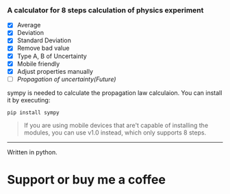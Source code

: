 ### A calculator for 8 steps calculation of physics experiment


- [x] Average
- [x] Deviation
- [x] Standard Deviation
- [x] Remove bad value
- [x] Type A, B of Uncertainty
- [x] Mobile friendly
- [x] Adjust properties manually
- [ ] _Propagation of uncertainty(Future)_

sympy is needed to calculate the propagation law calculaion. You can install it by executing:

`pip install sympy `
 
> If you are using mobile devices that are't capable of installing the modules, you can use v1.0 instead, which only supports 8 steps.
----
Written in python.
# Support or buy me a coffee

